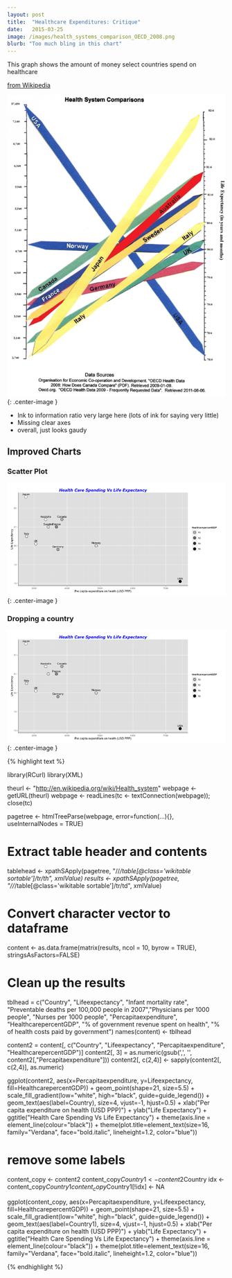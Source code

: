 ```yaml
---
layout: post
title:  "Healthcare Expenditures: Critique"
date:   2015-03-25
image: /images/health_systems_comparison_OECD_2008.png
blurb: "Too much bling in this chart"
---
```

This graph shows the amount of money select countries spend on healthcare

[from Wikipedia](http://en.wikipedia.org/wiki/Health_system)

![Comparison of expenditures chart](/images/health_systems_comparison_OECD_2008.png){: .center-image }


* Ink to information ratio very large here (lots of ink for saying very little)
* Missing clear axes
* overall, just looks gaudy

## Improved Charts

### Scatter Plot
![Empire viewership chart](/images/healthcare1.png){: .center-image }

### Dropping a country
![Empire viewership chart](/images/healthcare2.png){: .center-image }

{% highlight text %}

library(RCurl)
library(XML)

theurl <- "http://en.wikipedia.org/wiki/Health_system"
webpage <- getURL(theurl)
webpage <- readLines(tc <- textConnection(webpage)); close(tc)

pagetree <- htmlTreeParse(webpage, error=function(...){}, useInternalNodes = TRUE)

# Extract table header and contents
tablehead <- xpathSApply(pagetree, "//*/table[@class='wikitable sortable']/tr/th", xmlValue)
results <- xpathSApply(pagetree, "//*/table[@class='wikitable sortable']/tr/td", xmlValue)

# Convert character vector to dataframe
content <- as.data.frame(matrix(results, ncol = 10, byrow = TRUE), stringsAsFactors=FALSE)

# Clean up the results
tblhead = c("Country", "Lifeexpectancy", "Infant mortality rate", "Preventable deaths per 100,000 people in 2007","Physicians per 1000 people", "Nurses per 1000 people", "Percapitaexpenditure", "HealthcarepercentGDP", "% of government revenue spent on health", "% of health costs paid by government")
names(content) <- tblhead

content2 = content[, c("Country", "Lifeexpectancy", "Percapitaexpenditure", "HealthcarepercentGDP")]
content2[, 3] = as.numeric(gsub(',', '', content2[,"Percapitaexpenditure"]))
content2[, c(2,4)] <- sapply(content2[, c(2,4)], as.numeric)



ggplot(content2, aes(x=Percapitaexpenditure, y=Lifeexpectancy, fill=HealthcarepercentGDP)) +
  geom_point(shape=21, size=5.5) +
  scale_fill_gradient(low="white", high="black", guide=guide_legend()) +
  geom_text(aes(label=Country), size=4, vjust=-1, hjust=0.5) +
  xlab("Per capita expenditure on health (USD PPP)") + ylab("Life Expectancy") +
  ggtitle("Health Care Spending Vs Life Expectancy") +
  theme(axis.line = element_line(colour="black")) +
  theme(plot.title=element_text(size=16, family="Verdana", face="bold.italic", lineheight=1.2, color="blue"))


# remove some labels
content_copy <- content2
content_copy$Country1 <- content2$Country
idx <- content_copy$Country1 %in% c("Japan", "Australia", "Canada", "France", "Italy", "UK", "Germany", "Norway", "USA")
content_copy$Country1[!idx] <- NA

ggplot(content_copy, aes(x=Percapitaexpenditure, y=Lifeexpectancy, fill=HealthcarepercentGDP)) +
  geom_point(shape=21, size=5.5) +
  scale_fill_gradient(low="white", high="black", guide=guide_legend()) +
  geom_text(aes(label=Country1), size=4, vjust=-1, hjust=0.5) +
  xlab("Per capita expenditure on health (USD PPP)") + ylab("Life Expectancy") +
  ggtitle("Health Care Spending Vs Life Expectancy") +
  theme(axis.line = element_line(colour="black")) +
  theme(plot.title=element_text(size=16, family="Verdana", face="bold.italic", lineheight=1.2, color="blue"))

{% endhighlight %}

